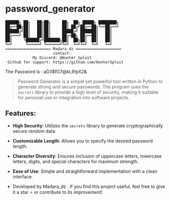 # password_generator   
    ██████╗ ██╗   ██╗██╗     ██╗  ██╗ █████╗ ████████╗
    ██╔══██╗██║   ██║██║     ██║ ██╔╝██╔══██╗╚══██╔══╝
    ██████╔╝██║   ██║██║     █████╔╝ ███████║   ██║   
    ██╔═══╝ ██║   ██║██║     ██╔═██╗ ██╔══██║   ██║   
    ██║     ╚██████╔╝███████╗██║  ██╗██║  ██║   ██║   
    ╚═╝      ╚═════╝ ╚══════╝╚═╝  ╚═╝╚═╝  ╚═╝   ╚═╝   
    ==================== Madara_dz ====================
                         contact:
                My Discord: @Hunter_Sploit
     Github for support: https://github.com/HunterSploit

The Password is : aD3$fG7@kL9!pX2&


>Password Generator is a simple yet powerful tool written in Python to generate strong and secure passwords. The program uses the `secrets` library to provide a high level of security, making it suitable for personal use or integration into software projects.

## Features:
- **High Security**: Utilizes the `secrets` library to generate cryptographically secure random data.
- **Customizable Length**: Allows you to specify the desired password length.
- **Character Diversity**: Ensures inclusion of uppercase letters, lowercase letters, digits, and special characters for maximum strength.
- **Ease of Use**: Simple and straightforward implementation with a clean interface.

- Developed by Madara_dz . If you find this project useful, feel free to give it a star ⭐ or contribute to its improvement!
